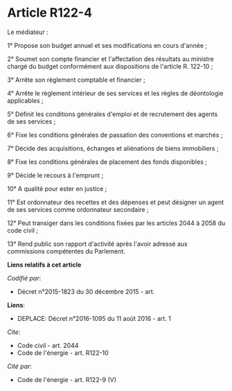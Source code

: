 # Article R122-4

Le médiateur : 

1° Propose son budget annuel et ses modifications en cours d'année ; 

2° Soumet son compte financier et l'affectation des résultats au ministre chargé du budget conformément aux dispositions de
l'article R. 122-10 ; 

3° Arrête son règlement comptable et financier ; 

4° Arrête le règlement intérieur de ses services et les règles de déontologie applicables ; 

5° Définit les conditions générales d'emploi et de recrutement des agents de ses services ; 

6° Fixe les conditions générales de passation des conventions et marchés ; 

7° Décide des acquisitions, échanges et aliénations de biens immobiliers ; 

8° Fixe les conditions générales de placement des fonds disponibles ; 

9° Décide le recours à l'emprunt ; 

10° A qualité pour ester en justice ; 

11° Est ordonnateur des recettes et des dépenses et peut désigner un agent de ses services comme ordonnateur secondaire ;

12° Peut transiger dans les conditions fixées par les articles 2044 à 2058 du code civil ; 

13° Rend public son rapport d'activité après l'avoir adressé aux commissions compétentes du Parlement.

**Liens relatifs à cet article**

_Codifié par_:

  - Décret n°2015-1823 du 30 décembre 2015 - art.

**Liens**:

  - DEPLACE: Décret n°2016-1095 du 11 août 2016 - art. 1

_Cite_:

  - Code civil - art. 2044
  - Code de l'énergie - art. R122-10

_Cité par_:

  - Code de l'énergie - art. R122-9 (V)
